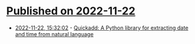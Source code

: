# [Published on 2022-11-22](index.md)

* [2022-11-22, 15:32:02](https://news.ycombinator.com/item?id=33706831) - [Quickadd: A Python library for extracting date and time from natural language](https://github.com/Acreom/quickadd)

